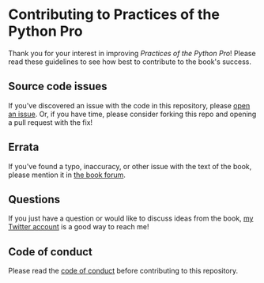 # Contributing to Practices of the Python Pro

Thank you for your interest in improving _Practices of the Python Pro_!
Please read these guidelines to see how best to contribute to the book's success.

## Source code issues

If you've discovered an issue with the code in this repository, please [open an issue](https://github.com/daneah/practices-of-the-python-pro/issues/new/choose).
Or, if you have time, please consider forking this repo and opening a pull request with the fix!

## Errata

If you've found a typo, inaccuracy, or other issue with the text of the book, please mention it in [the book forum](https://livebook.manning.com/book/practices-of-the-python-pro/).

## Questions

If you just have a question or would like to discuss ideas from the book, [my Twitter account](https://twitter.com/easyaspython) is a good way to reach me!

## Code of conduct

Please read the [code of conduct](../CODE_OF_CONDUCT.md) before contributing to this repository.
